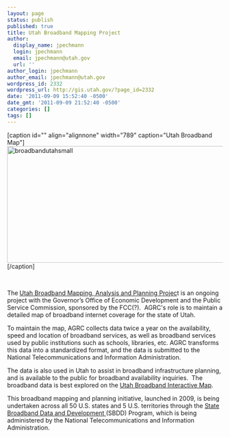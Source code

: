 ```yaml
---
layout: page
status: publish
published: true
title: Utah Broadband Mapping Project
author:
  display_name: jpechmann
  login: jpechmann
  email: jpechmann@utah.gov
  url: ''
author_login: jpechmann
author_email: jpechmann@utah.gov
wordpress_id: 2332
wordpress_url: http://gis.utah.gov/?page_id=2332
date: '2011-09-09 15:52:40 -0500'
date_gmt: '2011-09-09 21:52:40 -0500'
categories: []
tags: []
---
```

<p>[caption id="" align="alignnone" width="789" caption="Utah Broadband Map"]<a href="http://mapserv.utah.gov/broadband/"><img class="ngg-singlepic ngg-none" title="Utah Online Interactive Broadband Map" src="http://gis.utah.gov/gallery/agrc-general/ourwork_bb.png" alt="broadbandutahsmall" width="789" height="272" /></a>[/caption]</p>
<p>&nbsp;</p>
<p>The<strong> </strong><a href="http://www.utah.gov/broadband/index.html">Utah Broadband Mapping, Analysis and Planning Projec</a>t is an ongoing project with the Governor’s Office of Economic Development and the Public Service Commission, sponsored by the FCC(?).  AGRC's role is to maintain a detailed map of broadband internet coverage for the state of Utah.</p>
<p>To maintain the map, AGRC collects data twice a year on the availability, speed and location of broadband services, as well as broadband services used by public institutions such as schools, libraries, etc. AGRC transforms this data into a standardized format, and the data is submitted to the National Telecommunications and Information Administration.</p>
<p>The data is also used in Utah to assist in broadband infrastructure planning, and is available to the public for broadband availability inquiries.  The broadband data is best explored on the <a href="http://utah.gov/broadband/map.html">Utah Broadband Interactive Map</a>.</p>
<p>This broadband mapping and planning initiative, launched in 2009, is being undertaken across all 50 U.S. states and 5 U.S. territories through the <a title="SBDD" href="http://www2.ntia.doc.gov/SBDD" target="_blank">State Broadband Data and Development </a>(SBDD) Program, which is being administered by the National Telecommunications and Information Administration.</p>
